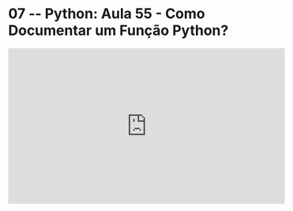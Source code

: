 # 07 -- Python: Aula 55 - Como Documentar um Função Python?

<iframe 
        width="560" 
        height="315" 
        src="https://www.youtube.com/embed/N71ZSKY6FKA" 
        title="YouTube video player" 
        frameborder="0" 
        allow="accelerometer; autoplay; clipboard-write; encrypted-media; gyroscope; picture-in-picture" 
        allowfullscreen
        >
</iframe>

